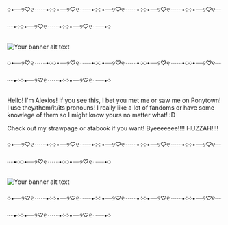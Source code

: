 ༶•┈┈୨♡୧┈┈•༶༶•┈┈୨♡୧┈┈•༶༶•┈┈୨♡୧┈┈•༶༶•┈┈୨♡୧┈┈•༶༶•┈┈୨♡୧┈┈•༶༶•┈┈୨♡୧┈┈•༶༶•┈┈୨♡୧┈┈•༶

![Your banner alt text](https://i.pinimg.com/1200x/1f/38/7b/1f387b6b4f300fa5b5585ad23c367f3a.jpg)

༶•┈┈୨♡୧┈┈•༶༶•┈┈୨♡୧┈┈•༶༶•┈┈୨♡୧┈┈•༶༶•┈┈୨♡୧┈┈•༶༶•┈┈୨♡୧┈┈•༶༶•┈┈୨♡୧┈┈•༶༶•┈┈୨♡୧┈┈•༶


Hello! I'm Alexios! If you see this, I bet you met me or saw me on Ponytown! I use they/them/it/its pronouns!
I really like a lot of fandoms or have some knowlege of them so I might know yours no matter what! :D

Check out my strawpage or atabook if you want! Byeeeeeee!!!! HUZZAH!!!!



༶•┈┈୨♡୧┈┈•༶༶•┈┈୨♡୧┈┈•༶༶•┈┈୨♡୧┈┈•༶༶•┈┈୨♡୧┈┈•༶༶•┈┈୨♡୧┈┈•༶༶•┈┈୨♡୧┈┈•༶༶•┈┈୨♡୧┈┈•༶

![Your banner alt text](https://i.pinimg.com/1200x/00/ed/d1/00edd15e383f57feab058d37802b3b88.jpg)

༶•┈┈୨♡୧┈┈•༶༶•┈┈୨♡୧┈┈•༶༶•┈┈୨♡୧┈┈•༶༶•┈┈୨♡୧┈┈•༶༶•┈┈୨♡୧┈┈•༶༶•┈┈୨♡୧┈┈•༶༶•┈┈୨♡୧┈┈•༶
